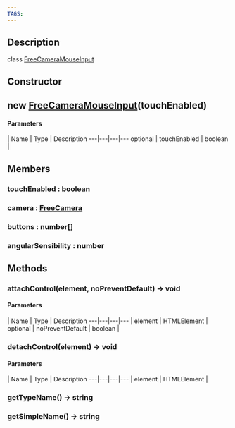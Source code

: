 ```yaml
---
TAGS:
---
```

## Description

class [FreeCameraMouseInput](/classes/2.5/FreeCameraMouseInput)



## Constructor

## new [FreeCameraMouseInput](/classes/2.5/FreeCameraMouseInput)(touchEnabled)



#### Parameters
 | Name | Type | Description
---|---|---|---
optional | touchEnabled | boolean |  

## Members

### touchEnabled : boolean



### camera : [FreeCamera](/classes/2.5/FreeCamera)



### buttons : number[]



### angularSensibility : number



## Methods

### attachControl(element, noPreventDefault) &rarr; void



#### Parameters
 | Name | Type | Description
---|---|---|---
 | element | HTMLElement |  
optional | noPreventDefault | boolean |  
### detachControl(element) &rarr; void



#### Parameters
 | Name | Type | Description
---|---|---|---
 | element | HTMLElement |  

### getTypeName() &rarr; string


### getSimpleName() &rarr; string



